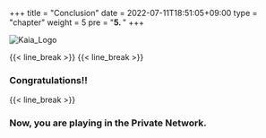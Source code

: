 +++
title = "Conclusion"
date = 2022-07-11T18:51:05+09:00
type = "chapter"
weight = 5
pre = "<b>5. </b>"
+++

![Kaia_Logo](/images/Logo-1.png)

{{< line_break >}}
{{< line_break >}}

### Congratulations!!
{{< line_break >}}
### Now, you are playing in the Private Network.



